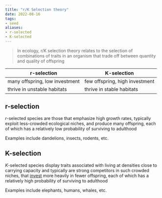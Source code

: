 ```yaml
---
title: "r/K Selection theory"
date: 2022-08-16
tags:
- seed
aliases:
- r-selected
- K-selected
---
```


> In ecology, r/K selection theory relates to the selection of combinations of traits in an organism that trade off between quantity and quality of offspring

|r-selection|K-selection|
|--|--|
|many offspring, low investment| few offspring, high investment|
|thrive in unstable habitats|thrive in stable habitats|

## r-selection
_r_-selected species are those that emphasize high growth rates, typically exploit less-crowded ecological niches, and produce many offspring, each of which has a relatively low probability of surviving to adulthood

Examples include dandelions, insects, rodents, etc.

## K-selection
_K_-selected species display traits associated with living at densities close to carrying capacity and typically are strong competitors in such crowded niches, that [invest](https://en.wikipedia.org/wiki/Parental_investment "Parental investment") more heavily in fewer offspring, each of which has a relatively high probability of surviving to adulthood

Examples include elephants, humans, whales, etc.

